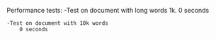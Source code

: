Performance tests:
    -Test on document with long words 1k.
        0 seconds

    -Test on document with 10k words
        0 seconds

    
